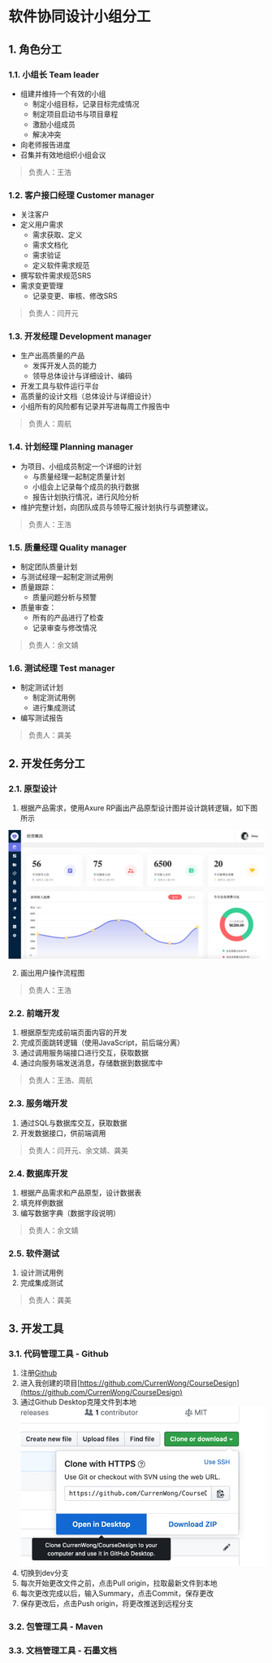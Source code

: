 软件协同设计小组分工
====

## 1. 角色分工

### 1.1. 小组长 Team leader

- 组建并维持一个有效的小组
    - 制定小组目标，记录目标完成情况
    - 制定项目启动书与项目章程
    - 激励小组成员
    - 解决冲突
- 向老师报告进度
- 召集并有效地组织小组会议

> 负责人：王浩

### 1.2. 客户接口经理 Customer manager

- 关注客户
- 定义用户需求
    - 需求获取、定义
    - 需求文档化
    - 需求验证
    - 定义软件需求规范
- 撰写软件需求规范SRS
- 需求变更管理
    - 记录变更、审核、修改SRS

> 负责人：闫开元

### 1.3. 开发经理 Development manager

- 生产出高质量的产品
    - 发挥开发人员的能力
    - 领导总体设计与详细设计、编码
- 开发工具与软件运行平台
- 高质量的设计文档（总体设计与详细设计）
- 小组所有的风险都有记录并写进每周工作报告中

> 负责人：周航

### 1.4. 计划经理 Planning manager

- 为项目、小组成员制定一个详细的计划
    - 与质量经理一起制定质量计划
    - 小组会上记录每个成员的执行数据
    - 报告计划执行情况，进行风险分析
- 维护完整计划，向团队成员与领导汇报计划执行与调整建议。

> 负责人：王浩

### 1.5. 质量经理 Quality manager

- 制定团队质量计划
- 与测试经理一起制定测试用例
- 质量跟踪：
    - 质量问题分析与预警
- 质量审查：
    - 所有的产品进行了检查
    - 记录审查与修改情况

> 负责人：余文婧

### 1.6. 测试经理 Test manager

- 制定测试计划
    - 制定测试用例
    - 进行集成测试
- 编写测试报告

> 负责人：龚美

## 2. 开发任务分工

### 2.1. 原型设计

1. 根据产品需求，使用Axure RP画出产品原型设计图并设计跳转逻辑，如下图所示

![Axure](figures/axure.png)

2. 画出用户操作流程图

> 负责人：王浩

### 2.2. 前端开发

1. 根据原型完成前端页面内容的开发
2. 完成页面跳转逻辑（使用JavaScript，前后端分离）
3. 通过调用服务端接口进行交互，获取数据
4. 通过向服务端发送消息，存储数据到数据库中

> 负责人：王浩、周航

### 2.3. 服务端开发

1. 通过SQL与数据库交互，获取数据
2. 开发数据接口，供前端调用

> 负责人：闫开元、余文婧、龚美

### 2.4. 数据库开发

1. 根据产品需求和产品原型，设计数据表
2. 填充样例数据
3. 编写数据字典（数据字段说明）

> 负责人：余文婧

### 2.5. 软件测试

1. 设计测试用例
2. 完成集成测试

> 负责人：龚美

## 3. 开发工具

### 3.1. 代码管理工具 - Github

1. 注册[Github](https://github.com)
2. 进入我创建的项目[https://github.com/CurrenWong/CourseDesign](https://github.com/CurrenWong/CourseDesign)
3. 通过Github Desktop克隆文件到本地
![github_operation_1](figures/github_operation_1.jpg)
4. 切换到dev分支
5. 每次开始更改文件之前，点击Pull origin，拉取最新文件到本地
6. 每次更改完成以后，输入Summary，点击Commit，保存更改
7. 保存更改后，点击Push origin，将更改推送到远程分支

### 3.2. 包管理工具 - Maven

### 3.3. 文档管理工具 - 石墨文档
